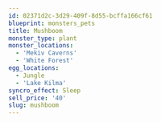 ```yaml
---
id: 02371d2c-3d29-409f-8d55-bcffa166cf61
blueprint: monsters_pets
title: Mushboom
monster_type: plant
monster_locations:
  - 'Mekiv Caverns'
  - 'White Forest'
egg_locations:
  - Jungle
  - 'Lake Kilma'
syncro_effect: Sleep
sell_price: '40'
slug: mushboom
---
```

